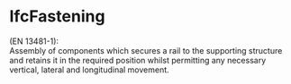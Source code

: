 IfcFastening
============
(EN 13481-1):  
Assembly of components which secures a rail to the supporting structure and
retains it in the required position whilst permitting any necessary vertical,
lateral and longitudinal movement.


